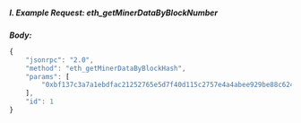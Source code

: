 <!-- order:198 -->

##### I. Example Request: eth_getMinerDataByBlockNumber

**_Body:_**

```js
{
    "jsonrpc": "2.0",
    "method": "eth_getMinerDataByBlockHash",
    "params": [
        "0xbf137c3a7a1ebdfac21252765e5d7f40d115c2757e4a4abee929be88c624fdb7"
    ],
    "id": 1
}
```
